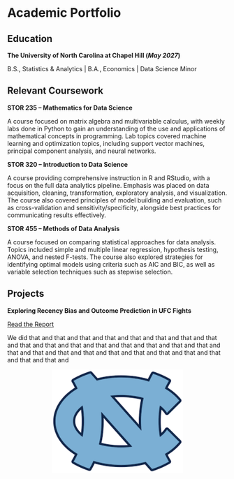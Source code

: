 # Academic Portfolio

## Education

**The University of North Carolina at Chapel Hill (_May 2027_)**

B.S., Statistics & Analytics | B.A., Economics | Data Science Minor

## Relevant Coursework

**STOR 235 &ndash; Mathematics for Data Science**

A course focused on matrix algebra and multivariable calculus, with weekly labs done in Python to gain an understanding of the use and applications of mathematical concepts in programming. Lab topics covered machine learning and optimization topics, including support vector machines, principal component analysis, and neural networks.

**STOR 320 &ndash; Introduction to Data Science**

A course providing comprehensive instruction in R and RStudio, with a focus on the full data analytics pipeline. Emphasis was placed on data acquisition, cleaning, transformation, exploratory analysis, and visualization. The course also covered principles of model building and evaluation, such as cross-validation and sensitivity/specificity, alongside best practices for communicating results effectively.

**STOR 455 &ndash; Methods of Data Analysis**

A course focused on comparing statistical approaches for data analysis. Topics included simple and multiple linear regression, hypothesis testing, ANOVA, and nested F-tests. The course also explored strategies for identifying optimal models using criteria such as AIC and BIC, as well as variable selection techniques such as stepwise selection. 

## Projects

**Exploring Recency Bias and Outcome Prediction in UFC Fights**

[Read the Report](docs/Final_paper_submission-2.html)

We did that and that and that and that and that and that and that and that and that and that and that and that and that and that and that and that and that and that and that and that and that and that and that and that and that and that and that and

<div align="center">
  <img src="assets/images/UNC.png" alt="UNC Logo" width="300">
</div>

